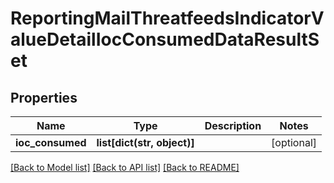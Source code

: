 # ReportingMailThreatfeedsIndicatorValueDetailIocConsumedDataResultSet

## Properties
Name | Type | Description | Notes
------------ | ------------- | ------------- | -------------
**ioc_consumed** | **list[dict(str, object)]** |  | [optional] 

[[Back to Model list]](../README.md#documentation-for-models) [[Back to API list]](../README.md#documentation-for-api-endpoints) [[Back to README]](../README.md)

